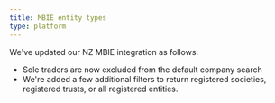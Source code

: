 ```yaml
---
title: MBIE entity types
type: platform
---
```


We've updated our NZ MBIE integration as follows:

* Sole traders are now excluded from the default company search
* We're added a few additional filters to return registered societies, registered trusts, or all registered entities.